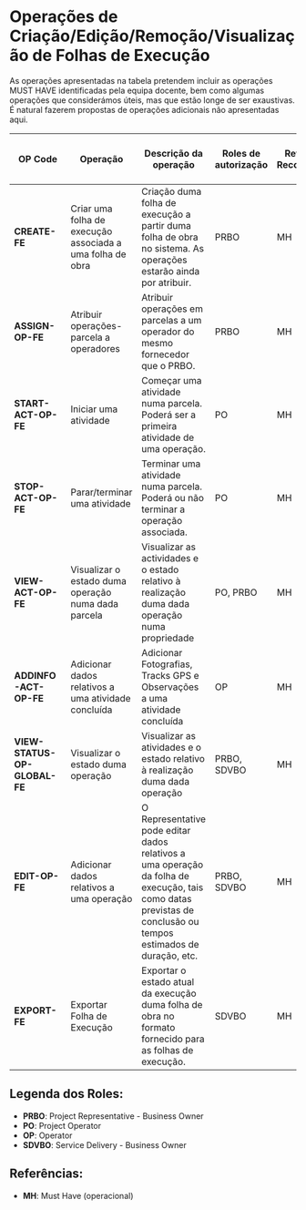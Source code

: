 # Operações de Criação/Edição/Remoção/Visualização de Folhas de Execução

As operações apresentadas na tabela pretendem incluir as operações MUST HAVE identificadas pela equipa docente, bem como algumas operações que considerámos úteis, mas que estão longe de ser exaustivas. É natural fazerem propostas de operações adicionais não apresentadas aqui.

| OP Code | Operação | Descrição da operação | Roles de autorização | Ref. Recom. | Priorização a definir pela equipa |
|---------|----------|----------------------|---------------------|-------------|-----------------------------------|
| **CREATE-FE** | Criar uma folha de execução associada a uma folha de obra | Criação duma folha de execução a partir duma folha de obra no sistema. As operações estarão ainda por atribuir. | PRBO | MH | |
| **ASSIGN-OP-FE** | Atribuir operações-parcela a operadores | Atribuir operações em parcelas a um operador do mesmo fornecedor que o PRBO. | PRBO | MH | |
| **START-ACT-OP-FE** | Iniciar uma atividade | Começar uma atividade numa parcela. Poderá ser a primeira atividade de uma operação. | PO | MH | |
| **STOP-ACT-OP-FE** | Parar/terminar uma atividade | Terminar uma atividade numa parcela. Poderá ou não terminar a operação associada. | PO | MH | |
| **VIEW-ACT-OP-FE** | Visualizar o estado duma operação numa dada parcela | Visualizar as actividades e o estado relativo à realização duma dada operação numa propriedade | PO, PRBO | MH | |
| **ADDINFO-ACT-OP-FE** | Adicionar dados relativos a uma atividade concluída | Adicionar Fotografias, Tracks GPS e Observações a uma atividade concluída | OP | MH | |
| **VIEW-STATUS-OP-GLOBAL-FE** | Visualizar o estado duma operação | Visualizar as atividades e o estado relativo à realização duma dada operação | PRBO, SDVBO | MH | |
| **EDIT-OP-FE** | Adicionar dados relativos a uma operação | O Representative pode editar dados relativos a uma operação da folha de execução, tais como datas previstas de conclusão ou tempos estimados de duração, etc. | PRBO, SDVBO | MH | |
| **EXPORT-FE** | Exportar Folha de Execução | Exportar o estado atual da execução duma folha de obra no formato fornecido para as folhas de execução. | SDVBO | MH | |

## Legenda dos Roles:
- **PRBO**: Project Representative - Business Owner
- **PO**: Project Operator  
- **OP**: Operator
- **SDVBO**: Service Delivery - Business Owner

## Referências:
- **MH**: Must Have (operacional)